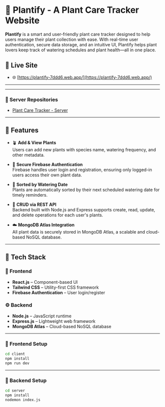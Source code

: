 # 🌿 Plantify - A Plant Care Tracker Website

**Plantify** is a smart and user-friendly plant care tracker designed to help users manage their plant collection with ease. With real-time user authentication, secure data storage, and an intuitive UI, Plantify helps plant lovers keep track of watering schedules and plant health—all in one place.

## 🔗 Live Site
- 🌐 [https://plantify-7ddd6.web.app/](https://plantify-7ddd6.web.app/)

---

---

### 🔗 Server Repositories

- [Plant Care Tracker - Server](https://github.com/AlIfran64/Plant-Care-Tracker-Server)

---

## 🚀 Features

- 🪴 **Add & View Plants**  
  Users can add new plants with species name, watering frequency, and other metadata.

- 🔐 **Secure Firebase Authentication**  
  Firebase handles user login and registration, ensuring only logged-in users access their own plant data.

- 📅 **Sorted by Watering Date**  
  Plants are automatically sorted by their next scheduled watering date for timely reminders.

- 🔄 **CRUD via REST API**  
  Backend built with Node.js and Express supports create, read, update, and delete operations for each user's plants.

- ☁️ **MongoDB Atlas Integration**  
  All plant data is securely stored in MongoDB Atlas, a scalable and cloud-based NoSQL database.

---

## 🧪 Tech Stack

### 🔧 Frontend
- **React.js** – Component-based UI
- **Tailwind CSS** – Utility-first CSS framework
- **Firebase Authentication** – User login/register

### ⚙️ Backend
- **Node.js** – JavaScript runtime
- **Express.js** – Lightweight web framework
- **MongoDB Atlas** – Cloud-based NoSQL database

---

### 🔹 Frontend Setup

```bash
cd client
npm install
npm run dev
```
---

### 🔹 Backend Setup

```bash
cd server
npm install
nodemon index.js
```
